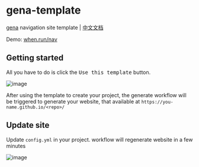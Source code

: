 # gena-template

[gena](https://github.com/x1ah/gena) navigation site template | [中文文档](https://github.com/x1ah/gena-template/blob/master/README_CN.md)

Demo: [when.run/nav](https://when.run/nav/)

## Getting started

All you have to do is click the <kbd>Use this template</kbd> button.

![image](https://user-images.githubusercontent.com/14919255/114821045-8ee5bf80-9df2-11eb-9d17-d617c946b65e.png)

After using the template to create your project, the generate workflow will be triggered to generate your website, that available at `https://you-name.github.io/<repo>/`

## Update site

Update `config.yml` in your project. workflow will regenerate website in a few minutes

![image](https://user-images.githubusercontent.com/14919255/114878771-29fe8980-9e33-11eb-834c-515379882664.png)
